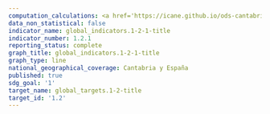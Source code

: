```yaml
---
computation_calculations: <a href='https://icane.github.io/ods-cantabria/assets/pdf/1.2.1.1.pdf' target='_blank'>Proporción de la población que vive por debajo del umbral nacional de pobreza, desglosada por sexo y edad</a><br><a href='https://icane.github.io/ods-cantabria/assets/pdf/1.2.1.1_1.pdf' target='_blank'>Proporción de la población que vive por debajo del umbral nacional de pobreza, desglosada por sexo y edad</a><br><a href='https://icane.github.io/ods-cantabria/assets/pdf/1.2.1.2.pdf' target='_blank'>Proporción de la población que vive por debajo del umbral nacional de pobreza, desglosada por sexo y edad</a><br><a href='https://icane.github.io/ods-cantabria/assets/pdf/1.2.1.2_1.pdf' target='_blank'>Proporción de la población que vive por debajo del umbral nacional de pobreza, desglosada por sexo y edad</a>
data_non_statistical: false
indicator_name: global_indicators.1-2-1-title
indicator_number: 1.2.1
reporting_status: complete
graph_title: global_indicators.1-2-1-title
graph_type: line
national_geographical_coverage: Cantabria y España
published: true
sdg_goal: '1'
target_name: global_targets.1-2-title
target_id: '1.2'
---
```

